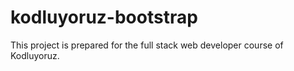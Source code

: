 # kodluyoruz-bootstrap
This project is prepared for the full stack web developer course of Kodluyoruz.
